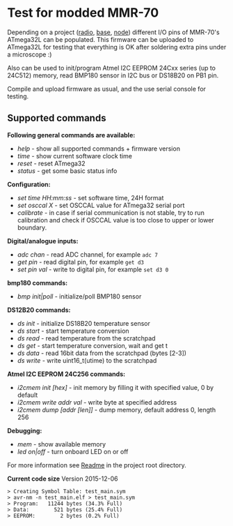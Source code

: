 Test for modded MMR-70
======================

Depending on a project ([radio](https://github.com/achilikin/shDan/blob/master/radio), [base](https://github.com/achilikin/shDan/blob/master/base), [node](https://github.com/achilikin/shDan/blob/master/node)) different I/O pins of MMR-70's ATmega32L can be populated. This firmware can be uploaded to ATmega32L for testing that everything is OK after soldering extra pins under a microscope :)

Also can be used to init/program Atmel I2C EEPROM 24Cxx series (up to 24C512) memory, read BMP180 sensor in I2C bus or DS18B20 on PB1 pin. 

Compile and upload firmware as usual, and the use serial console for testing.

Supported commands
-----------------

**Following general commands are available:**
* _help_ - show all supported commands + firmware version
* _time_ - show current software clock time
* _reset_  - reset ATmega32
* _status_ - get some basic status info

**Configuration:**
* _set time HH:mm:ss_ - set software time, 24H format
* _set osccal X_ - set OSCCAL value for ATmega32 serial port 
* _calibrate_ - in case if serial communication is not stable, try to run calibration and check if OSCCAL value is too close to upper or lower boundary.

**Digital/analogue inputs:**
* _adc chan_ - read ADC channel, for example `adc 7`
* _get pin_ - read digital pin, for example `get d3`
* _set pin val_ - write to digital pin, for example `set d3 0` 

**bmp180 commands:**
* _bmp init|poll_ - initialize/poll BMP180 sensor

**DS12B20 commands:**
* _ds init_ - initialize DS18B20 temperature sensor
* _ds start_ - start temperature conversion
* _ds read_ - read temperature from the scratchpad
* _ds get_ - start temperature conversion, wait and get t
* _ds data_ - read 16bit data from the scratchpad (bytes [2-3])
* _ds write_ - write uint16_t(utime) to the scratchpad

**Atmel I2C EEPROM 24C256 commands:**
* _i2cmem init [hex]_ - init memory by filling it with specified value, 0 by default
* _i2cmem write addr val_ - write byte at specified address
* _i2cmem dump [addr [len]]_ - dump memory, default address 0, length 256

**Debugging:**
* _mem_ - show available memory
* _led on|off_ - turn onboard LED on or off

For more information see [Readme](https://github.com/achilikin/mmr70mod/) in the project root directory.

**Current code size**
Version 2015-12-06
```
> Creating Symbol Table: test_main.sym
> avr-nm -n test_main.elf > test_main.sym
> Program:   11244 bytes (34.3% Full)
> Data:        521 bytes (25.4% Full)
> EEPROM:        2 bytes (0.2% Full)
```
